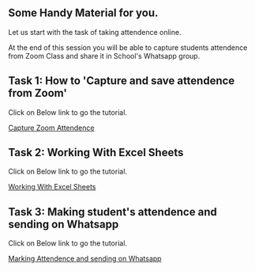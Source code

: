 ## Some Handy Material for you.

Let us start with the task of taking attendence online.

At the end of this session you will be able to capture students attendence from Zoom Class and share it in School's Whatsapp group.

## Task 1: How to 'Capture and save attendence from Zoom'
Click on Below link to go the tutorial.

  [Capture Zoom Attendence](CaptureAttendence/capture_save_from_zoom.md)
  
## Task 2: Working With Excel Sheets
Click on Below link to go the tutorial.

  [Working With Excel Sheets](CaptureAttendence/working_with_excel.md)

## Task 3: Making student's attendence and sending on Whatsapp
Click on Below link to go the tutorial.

  [Marking Attendence and sending on Whatsapp](CaptureAttendence/marking_attendence_sending_on_whatsapp.md)



